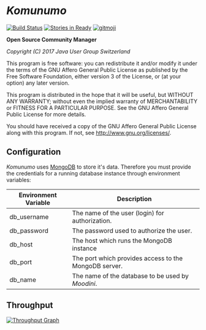 *Komunumo*
==========

[![Build Status](https://travis-ci.org/jugswitzerland/komunumo.svg?branch=master)](https://travis-ci.org/jugswitzerland/komunumo) [![Stories in Ready](https://badge.waffle.io/jugswitzerland/komunumo.png?label=ready&title=ready)](http://waffle.io/jugswitzerland/komunumo) [![gitmoji](https://img.shields.io/badge/gitmoji-%20😜%20😍-FFDD67.svg)](https://gitmoji.carloscuesta.me)

**Open Source Community Manager**

*Copyright (C) 2017 Java User Group Switzerland*

This program is free software: you can redistribute it and/or modify it under the terms of the GNU Affero General Public License as published by the Free Software Foundation, either version 3 of the License, or (at your option) any later version.

This program is distributed in the hope that it will be useful, but WITHOUT ANY WARRANTY; without even the implied warranty of MERCHANTABILITY or FITNESS FOR A PARTICULAR PURPOSE. See the GNU Affero General Public License for more details.

You should have received a copy of the GNU Affero General Public License along with this program.  If not, see <http://www.gnu.org/licenses/>.

## Configuration

*Komunumo* uses [MongoDB](https://wikipedia.org/wiki/MongoDB) to store it's data. Therefore you must provide the credentials for a running database instance through environment variables:

| Environment Variable | Description |
| -------------------- | ------------- |
| db_username          | The name of the user (login) for authorization. |
| db_password          | The password used to authorize the user. |
| db_host              | The host which runs the MongoDB instance |
| db_port              | The port which provides access to the MongoDB server. |
| db_name              | The name of the database to be used by *Moodini*. |

## Throughput

[![Throughput Graph](https://graphs.waffle.io/jugswitzerland/komunumo/throughput.svg)](https://waffle.io/jugswitzerland/komunumo/metrics/throughput)

